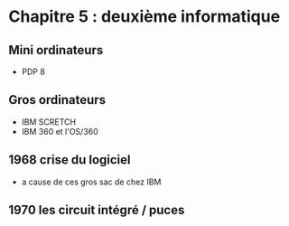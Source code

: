 # Chapitre 5 : deuxième informatique

## Mini ordinateurs
 - PDP 8

## Gros ordinateurs
 - IBM SCRETCH
 - IBM 360 et l'OS/360

## 1968 crise du logiciel
 - a cause de ces gros sac de chez IBM

## 1970 les circuit intégré / puces

